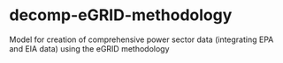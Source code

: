 # decomp-eGRID-methodology
Model for creation of comprehensive power sector data (integrating EPA and EIA data) using the eGRID methodology
